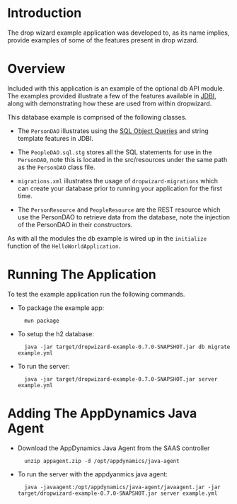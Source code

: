 
# Introduction

The drop wizard example application was developed to, as its name implies, provide examples of some of the features
present in drop wizard.

# Overview

Included with this application is an example of the optional db API module. The examples provided illustrate a few of
the features available in [JDBI](http://jdbi.org), along with demonstrating how these are used from within dropwizard.

This database example is comprised of the following classes.

* The `PersonDAO` illustrates using the [SQL Object Queries](http://jdbi.org/sql_object_api_queries/) and string template
features in JDBI.

* The `PeopleDAO.sql.stg` stores all the SQL statements for use in the `PersonDAO`, note this is located in the
src/resources under the same path as the `PersonDAO` class file.

* `migrations.xml` illustrates the usage of `dropwizard-migrations` which can create your database prior to running
your application for the first time.

* The `PersonResource` and `PeopleResource` are the REST resource which use the PersonDAO to retrieve data from the database, note the injection
of the PersonDAO in their constructors.

As with all the modules the db example is wired up in the `initialize` function of the `HelloWorldApplication`.

# Running The Application

To test the example application run the following commands.

* To package the example app:

        mvn package

* To setup the h2 database:

        java -jar target/dropwizard-example-0.7.0-SNAPSHOT.jar db migrate example.yml

* To run the server:

        java -jar target/dropwizard-example-0.7.0-SNAPSHOT.jar server example.yml

# Adding The AppDynamics Java Agent

* Download the AppDynamics Java Agent from the SAAS controller

        unzip appagent.zip -d /opt/appdynamics/java-agent

* To run the server with the appdyanmics java agent:

        java -javaagent:/opt/appdynamics/java-agent/javaagent.jar -jar target/dropwizard-example-0.7.0-SNAPSHOT.jar server example.yml

